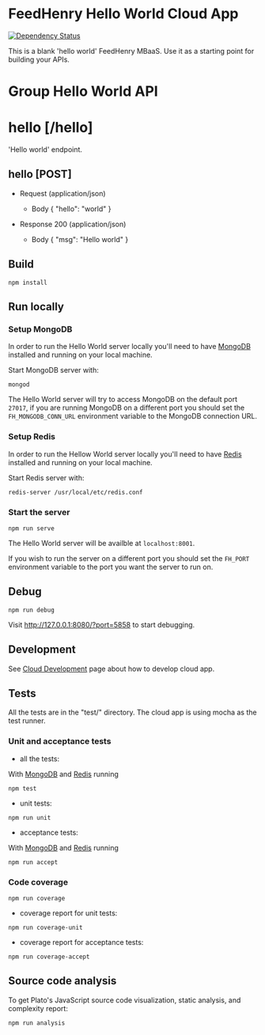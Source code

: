 # FeedHenry Hello World Cloud App 
[![Dependency Status](https://img.shields.io/david/feedhenry-templates/helloworld-cloud.svg?style=flat-square)](https://david-dm.org/feedhenry-templates/helloworld-cloud)

This is a blank 'hello world' FeedHenry MBaaS. Use it as a starting point for building your APIs. 

# Group Hello World API

# hello [/hello]

'Hello world' endpoint.

## hello [POST] 

+ Request (application/json)
    + Body
            {
              "hello": "world"
            }

+ Response 200 (application/json)
    + Body
            {
              "msg": "Hello world"
            }

## Build
```shell
npm install
```

## Run locally

### Setup MongoDB

In order to run the Hello World server locally you'll need to have [MongoDB](https://www.mongodb.com/) installed and running on your local machine.

Start MongoDB server with:

```shell
mongod
```

The Hello World server will try to access MongoDB on the default port `27017`, if you are running MongoDB on a different port you should set the `FH_MONGODB_CONN_URL` environment variable to the MongoDB connection URL.

### Setup Redis

In order to run the Hellow World server locally you'll need to have [Redis](https://redis.io/) installed and running on your local machine.

Start Redis server with:
```shell
redis-server /usr/local/etc/redis.conf
```

### Start the server

```shell
npm run serve
```

The Hello World server will be availble at `localhost:8001`.

If you wish to run the server on a different port you should set the `FH_PORT`
environment variable to the port you want the server to run on.

## Debug

```shell
npm run debug
```

Visit http://127.0.0.1:8080/?port=5858 to start debugging.

## Development

See [Cloud Development](http://docs.feedhenry.com/v2/cloud_development.html) page about how to develop cloud app.

## Tests

All the tests are in the "test/" directory. The cloud app is using mocha as the test runner.

### Unit and acceptance tests

* all the tests:

With [MongoDB](#setup-mongodb) and [Redis](#setup-redis) running

```shell
npm test
```

* unit tests:

```shell
npm run unit
```
* acceptance tests:

With [MongoDB](#setup-mongodb) and [Redis](#setup-redis) running

```shell
npm run accept
```

### Code coverage

```shell
npm run coverage
```

* coverage report for unit tests:

```shell
npm run coverage-unit
```
* coverage report for acceptance tests:

```shell
npm run coverage-accept
```

## Source code analysis

To get Plato's JavaScript source code visualization, static analysis, and complexity report:

```shell
npm run analysis
```
